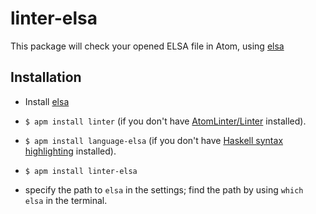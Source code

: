 # linter-elsa

This package will check your opened ELSA file in Atom,
using [elsa](http://www.github.com/ranjitjhala/elsa)

## Installation

* Install [elsa](http://www.github.com/ranjitjhala/elsa)

* `$ apm install linter` (if you don't have [AtomLinter/Linter](https://github.com/AtomLinter/Linter) installed).
* `$ apm install language-elsa` (if you don't have [Haskell syntax highlighting](https://github.com/jroesch/language-haskell) installed).
* `$ apm install linter-elsa`
* specify the path to `elsa` in the settings;
  find the path by using `which elsa` in the terminal.
